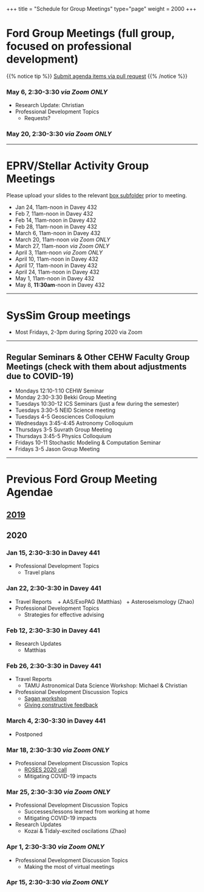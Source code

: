 +++
title = "Schedule for Group Meetings"
type="page"
weight = 2000
+++

# Ford Group Meetings (full group, focused on professional development)
{{% notice tip %}}
[Submit agenda items via pull request](https://github.com/eford/GroupLabManual/blob/master/content/schedule/_index.md)
{{% /notice %}}


### May  6, 2:30-3:30  *via Zoom ONLY*
- Research Update: Christian
- Professional Development Topics
   + Requests?

### May  20, 2:30-3:30  *via Zoom ONLY*

------------------------------

# EPRV/Stellar Activity Group Meetings
Please upload your slides to the relevant [box subfolder](https://psu.app.box.com/folder/73137281610) prior to meeting.

- Jan 24, 11am-noon in Davey 432
- Feb  7, 11am-noon in Davey 432
- Feb 14, 11am-noon in Davey 432
- Feb 28, 11am-noon in Davey 432
- March  6, 11am-noon in Davey 432
- March 20, 11am-noon *via Zoom ONLY*
- March 27, 11am-noon *via Zoom ONLY*
- April  3, 11am-noon *via Zoom ONLY*
- April 10, 11am-noon in Davey 432
- April 17, 11am-noon in Davey 432
- April 24, 11am-noon in Davey 432
- May  1, 11am-noon in Davey 432
- May  8, **11:30am**-noon in Davey 432

------------------------------

# SysSim Group meetings
- Most Fridays, 2-3pm during Spring 2020 via Zoom

------------------------------
## Regular Seminars & Other CEHW Faculty Group Meetings (check with them about adjustments due to COVID-19)
- Mondays 12:10-1:10 CEHW Seminar
- Monday 2:30-3:30 Bekki Group Meeting
- Tuesdays 10:30-12 ICS Seminars (just a few during the semester)
- Tuesdays 3:30-5 NEID Science meeting
- Tuesdays 4-5 Geosciences Colloquium
- Wednesdays 3:45-4:45 Astronomy Colloquium
- Thursdays 3-5 Suvrath Group Meeting
- Thursdays 3:45-5 Physics Colloquium
- Fridays 10-11 Stochastic Modeling & Computation Seminar
- Fridays 3-5 Jason Group Meeting


------------------------------
# Previous Ford Group Meeting Agendae
## [2019](2019)

## 2020
### Jan 15, 2:30-3:30 in Davey 441
- Professional Development Topics
   + Travel plans 

### Jan 22, 2:30-3:30 in Davey 441
- Travel Reports
   + AAS/ExoPAG (Matthias)
   + Asteroseismology (Zhao)
- Professional Development Topics
   + Strategies for effective advising

### Feb 12, 2:30-3:30 in Davey 441
- Research Updates
   + Matthias

### Feb 26, 2:30-3:30 in Davey 441
- Travel Reports
   + TAMU Astronomical Data Science Workshop: Michael & Christian
- Professional Development Discussion Topics
   + [Sagan workshop](http://nexsci.caltech.edu/workshop/2020/)
   + [Giving constructive feedback](https://www.nytimes.com/2020/02/24/smarter-living/how-to-give-helpful-feedback.html)

### March 4, 2:30-3:30 in Davey 441
- Postponed

### Mar 18, 2:30-3:30 *via Zoom ONLY*
- Professional Development Discussion Topics
   + [ROSES 2020 call](http://solicitation.nasaprs.com/ROSES2020)
   + Mitigating COVID-19 impacts

### Mar 25, 2:30-3:30 *via Zoom ONLY*
- Professional Development Discussion Topics
   + Successes/lessons learned from working at home
   + Mitigating COVID-19 impacts
- Research Updates
   + Kozai & Tidaly-excited oscilations (Zhao)

### Apr  1, 2:30-3:30 *via Zoom ONLY*
- Professional Development Discussion Topics
   + Making the most of virtual meetings

### Apr 15, 2:30-3:30  *via Zoom ONLY*

